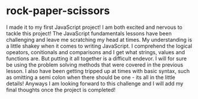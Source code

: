 # rock-paper-scissors
I made it to my first JavaScript project! I am both excited and nervous to tackle this project! The JavaScript fundamentals lessons have been challenging and leave me scratching my head at times. My understanding is a little shakey when it comes to writing JavaScript. I comprehend the logical opeators, conitionals and comparisons and I get what strings, values and functions are. But putting it all together is a difficult endevor. I will for sure be using the problem solving methods that were covered in the previous lesson. I also have been getting tripped up at times with basic syntax, such as omitting a semi colon when there should be one - its all in the little details! Anyways I am looking forward to this challenge and I will add my final thoughts once the project is completed!